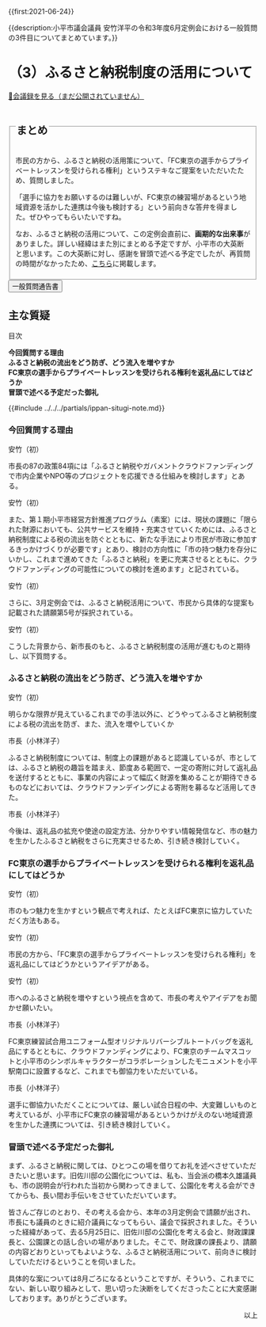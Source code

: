 {{first:2021-06-24}}

{{description:小平市議会議員 安竹洋平の令和3年度6月定例会における一般質問の3件目についてまとめています。}}

# （3）ふるさと納税制度の活用について

<p class="read-kaigiroku"><a href="">📄会議録を見る（まだ公開されていません）</a></p>

<fieldset class="pnt">
  <legend><h2> まとめ </h2></legend>

市民の方から、ふるさと納税の活用策について、「FC東京の選手からプライベートレッスンを受けられる権利」というステキなご提案をいただいたため、質問しました。

「選手に協力をお願いするのは難しいが、FC東京の練習場があるという地域資源を活かした連携は今後も検討する」という前向きな答弁を得ました。ぜひやってもらいたいですね。

なお、ふるさと納税の活用について、この定例会直前に、**画期的な出来事**がありました。詳しい経緯はまた別にまとめる予定ですが、小平市の大英断と思います。この大英断に対し、感謝を冒頭で述べる予定でしたが、再質問の時間がなかったため、[こちら](#冒頭で述べる予定だった御礼)に掲載します。

</fieldset>

<script src="https://documentcloud.adobe.com/view-sdk/main.js" defer></script>
<script type="text/javascript">
const showPDF = (url) => {
    const adobeDCView = new AdobeDC.View({clientId: "897dee58a3dd4a01b1de491cc8e563c3", locale: "ja-JP"});
    const fileName = (url.match(/^(?:[^:\/?#]+:)?(?:\/\/[^\/?#]*)?(?:([^?#]*\/)([^\/?#]*))?(\?[^#]*)?(?:#.*)?$/) ?? [])[2];
    adobeDCView.previewFile({
        content:   {location: {url: url}},
        metaData: {fileName: fileName}
    }, {embedMode: "LIGHT_BOX"});
}
</script>

<button onclick='showPDF("./20210610-ippan-situmon-yasutake-3.pdf")' class="pdf-view-button">
<i class="fa fa-file-pdf-o" aria-hidden="true"></i> 一般質問通告書
</button>

## 主な質疑

<div class="situgi">

<div id="toc">
<p class="toc-title">目次</p>

- **[今回質問する理由](#今回質問する理由)**
- **[ふるさと納税の流出をどう防ぎ、どう流入を増やすか](#ふるさと納税の流出をどう防ぎどう流入を増やすか)**
- **[FC東京の選手からプライベートレッスンを受けられる権利を返礼品にしてはどうか](#fc東京の選手からプライベートレッスンを受けられる権利を返礼品にしてはどうか)**
- **[冒頭で述べる予定だった御礼](#冒頭で述べる予定だった御礼)**

</div>

{{#include ../../../partials/ippan-situgi-note.md}}

### 今回質問する理由

<div class="balloon bl-left">安竹（初）<br><div>

市長の87の政策84項には「ふるさと納税やガバメントクラウドファンディングで市内企業やNPO等のプロジェクトを応援できる仕組みを検討します」とある。

</div></div>

<div class="balloon bl-left">安竹（初）<br><div>

また、第１期小平市経営方針推進プログラム（素案）には、現状の課題に「限られた財源においても、公共サービスを維持・充実させていくためには、ふるさと納税制度による税の流出を防ぐとともに、新たな手法により市民が市政に参加するきっかけづくりが必要です」とあり、検討の方向性に「市の持つ魅力を存分にいかし、これまで進めてきた「ふるさと納税」を更に充実させるとともに、クラウドファンディングの可能性についての検討を進めます」と記されている。

</div></div>

<div class="balloon bl-left">安竹（初）<br><div>

さらに、3月定例会では、ふるさと納税活用について、市民から具体的な提案も記載された請願第5号が採択されている。

</div></div>

<div class="balloon bl-left">安竹（初）<br><div>

こうした背景から、新市長のもと、ふるさと納税制度の活用が進むものと期待し、以下質問する。

</div></div>

### ふるさと納税の流出をどう防ぎ、どう流入を増やすか

<div class="balloon bl-left">安竹（初）<br><div>

明らかな限界が見えているこれまでの手法以外に、どうやってふるさと納税制度による税の流出を防ぎ、また、流入を増やしていくか

</div></div>

<div class="balloon bl-right">市長（小林洋子）<br><div>

ふるさと納税制度については、制度上の課題があると認識しているが、市としては、ふるさと納税の趣旨を踏まえ、節度ある範囲で、一定の寄附に対して返礼品を送付するとともに、事業の内容によって幅広く財源を集めることが期待できるものなどにおいては、クラウドファンデイングによる寄附を募るなど活用してきた。

</div></div>

<div class="balloon bl-right">市長（小林洋子）<br><div>

今後は、返礼品の拡充や使途の設定方法、分かりやすい情報発信など、市の魅力を生かしたふるさと納税をさらに充実させるため、引き続き検討していく。

</div></div>

### FC東京の選手からプライベートレッスンを受けられる権利を返礼品にしてはどうか

<div class="balloon bl-left">安竹（初）<br><div>

市のもつ魅力を生かすという観点で考えれば、たとえばFC東京に協力していただく方法もある。

</div></div>

<div class="balloon bl-left">安竹（初）<br><div>

市民の方から、「FC東京の選手からプライベートレッスンを受けられる権利」を返礼品にしてはどうかというアイデアがある。

</div></div>

<div class="balloon bl-left">安竹（初）<br><div>

市へのふるさと納税を増やすという視点を含めて、市長の考えやアイデアをお聞かせ願いたい。

</div></div>

<div class="balloon bl-right">市長（小林洋子）<br><div>

FC東京練習試合用ユニフォーム型オリジナルリバーシブルトートバッグを返礼品にするとともに、クラウドファンディングにより、FC東京のチームマスコットと小平市のシンボルキャラクターがコラボレーションしたモニュメントを小平駅南口に設置するなど、これまでも御協力をいただいている。

</div></div>

<div class="balloon bl-right">市長（小林洋子）<br><div>

選手に御協力いただくことについては、厳しい試合日程の中、大変難しいものと考えているが、小平市にFC東京の練習場があるというかけがえのない地域資源を生かした連携については、引き続き検討していく。

</div></div>


### 冒頭で述べる予定だった御礼

まず、ふるさと納税に関しては、ひとつこの場を借りてお礼を述べさせていただきたいと思います。旧佐川邸の公園化については、私も、当会派の橋本久雄議員も、市の説明会が行われた当初から関わってきまして、公園化を考える会ができてからも、長い間お手伝いをさせていただいています。

皆さんご存じのとおり、その考える会から、本年の3月定例会で請願が出され、市長にも議員のときに紹介議員になってもらい、議会で採択されました。そういった経緯があって、去る5月25日に、旧佐川邸の公園化を考える会と、財政課課長と、公園課との話し合いの場がありました。そこで、財政課の課長より、請願の内容どおりといってもよいような、ふるさと納税活用について、前向きに検討していただけるということを伺いました。

具体的な案については8月ごろになるということですが、そういう、これまでにない、新しい取り組みとして、思い切った決断をしてくださったことに大変感謝しております。ありがとうございます。

</div>

<p style="text-align:right">以上</p>

</div>